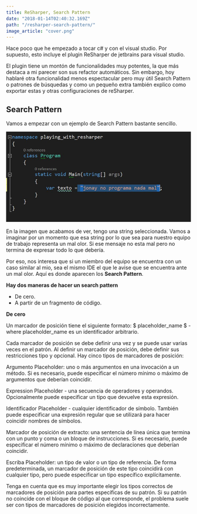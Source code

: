 ```yaml
---
title: ReSharper, Search Pattern
date: "2018-01-14T02:40:32.169Z"
path: "/resharper-search-pattern/"
image_article: "cover.png"
---
```


Hace poco que he empezado a tocar c# y con el visual studio.
Por supuesto, esto incluye el plugin ReSharper de jetbrains para visual studio.

El plugin tiene un montón de funcionalidades muy potentes, la que más destaca a 
mi parecer son sus refactor automáticos. Sin embargo, hoy hablaré otra funcionalidad
menos espectacular pero muy útil Search Pattern o patrones de búsquedas y
como un pequeño extra también explico como exportar estas y otras configuraciones de reSharper.


Search Pattern
-------------------------

Vamos a empezar con un ejemplo de Search Pattern bastante sencillo.

![1](./searchPattern_1.jpg)

En la imagen que acabamos de ver, tengo una string seleccionada. Vamos a 
imaginar por un momento que esa string por lo que sea para nuestro equipo
de trabajo representa un mal olor. Si ese mensaje no esta mal pero no
termina de expresar todo lo que debería.

Por eso, nos interesa que si un miembro del equipo se encuentra con un
caso similar al mio, sea el mismo IDE el que le avise que se encuentra ante
un mal olor. Aquí es donde aparecen los **Search Pattern**.


**Hay dos maneras de hacer un search pattern** 

- De cero.
- A partir de un fragmento de código.


**De cero**
















Un marcador de posición tiene el siguiente formato:
 $ placeholder_name $ - where placeholder_name es un identificador arbitrario.
 
Cada marcador de posición se debe definir una vez y se puede usar varias veces en el patrón. 
Al definir un marcador de posición, debe definir sus restricciones tipo y opcional. Hay cinco tipos de marcadores de posición:

Argumento Placeholder: uno o más argumentos en una invocación a un método.
 Si es necesario, puede especificar el número mínimo o máximo de argumentos que deberían coincidir.

Expression Placeholder - una secuencia de operadores y operandos.
 Opcionalmente puede especificar un tipo que devuelve esta expresión.

Identificador Placeholder - cualquier identificador de símbolo. 
También puede especificar una expresión regular que se utilizará para hacer coincidir nombres de símbolos.

Marcador de posición de extracto: 
una sentencia de línea única que termina con un punto y coma o un bloque de instrucciones. Si es necesario, puede especificar el número mínimo o máximo de declaraciones que deberían coincidir.


Escriba Placeholder:
 un tipo de valor o un tipo de referencia. De forma predeterminada, 
 un marcador de posición de este tipo coincidirá con cualquier tipo, 
 pero puede especificar un tipo específico explícitamente.

Tenga en cuenta que es muy importante elegir los tipos correctos de marcadores 
de posición para partes específicas de su patrón. 
Si su patrón no coincide con el bloque de código al que corresponde,
 el problema suele ser con tipos de marcadores de posición elegidos incorrectamente.